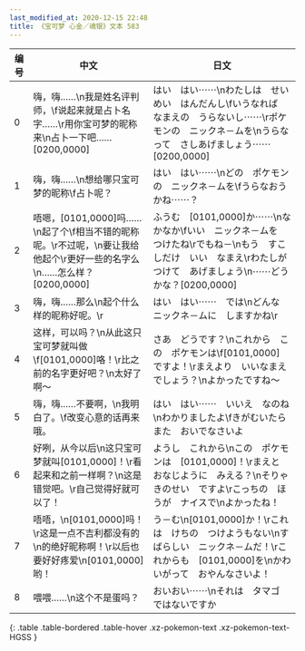 ```yaml
---
last_modified_at: 2020-12-15 22:48
title: 《宝可梦 心金／魂银》文本 583
---
```

| 编号 | 中文 | 日文 |
| ---- | ---- | ---- |
| 0 | 嗨，嗨……\n我是姓名评判师，\f说起来就是占卜名字……\r用你宝可梦的昵称来\n占卜一下吧……[0200,0000] | はい　はい⋯⋯\nわたしは　せいめい　はんだんし\fいうなれば　なまえの　うらないし⋯⋯\rポケモンの　ニックネ－ムを\nうらなって　さしあげましょう⋯⋯[0200,0000] |
| 1 | 嗨，嗨……\n想给哪只宝可梦的昵称\f占卜呢？ | はい　はい⋯⋯\nどの　ポケモンの　ニックネ－ムを\fうらなおうかね⋯⋯？ |
| 2 | 唔嗯，[0101,0000]吗……\n起了个\f相当不错的昵称呢。\r不过呢，\n要让我给他起个\r更好一些的名字么\n……怎么样？[0200,0000] | ふうむ　[0101,0000]か⋯⋯\nなかなか\fいい　ニックネ－ムを　つけたね\rでもね－\nもう　すこしだけ　いい　なまえ\rわたしが　つけて　あげましょう\n⋯⋯どうかな？[0200,0000] |
| 3 | 嗨，嗨……那么\n起个什么样的昵称好呢。\r | はい　はい⋯⋯　では\nどんな　ニックネ－ムに　しますかね\r |
| 4 | 这样，可以吗？\n从此这只宝可梦就叫做\f[0101,0000]咯！\r比之前的名字更好吧？\n太好了啊〜 | さあ　どうです？\nこれから　この　ポケモンは\f[0101,0000]　ですよ！\rまえより　いいなまえ　でしょう？\nよかったですね〜 |
| 5 | 嗨，嗨……不要啊，\n我明白了。\f改变心意的话再来哦。 | はい　はい⋯⋯　いいえ　なのね\nわかりましたよ\fきがむいたら　また　おいでなさいよ |
| 6 | 好咧，从今以后\n这只宝可梦就叫[0101,0000]！\r看起来和之前一样啊？\n这是错觉吧。\r自己觉得好就可以了！ | ようし　これから\nこの　ポケモンは　[0101,0000]！\rまえと　おなじように　みえる？\nそりゃ　きのせい　ですよ\rこっちの　ほうが　ナイスで\nよかったね！ |
| 7 | 唔唔，\n[0101,0000]吗！\r这是一点不吉利都没有的\n的绝好昵称啊！\r以后也要好好疼爱\n[0101,0000]哟！ | う－む\n[0101,0000]か！\rこれは　けちの　つけようもない\nすばらしい　ニックネ－ムだ！\rこれからも　[0101,0000]を\nかわいがって　おやんなさいよ！ |
| 8 | 喂喂……\n这个不是蛋吗？ | おいおい⋯⋯\nそれは　タマゴ　ではないですか |
{: .table .table-bordered .table-hover .xz-pokemon-text .xz-pokemon-text-HGSS }